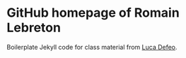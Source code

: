 # GitHub homepage of Romain Lebreton

Boilerplate Jekyll code for class material from 
[Luca Defeo](https://github.com/defeo/class-boilerplate).
